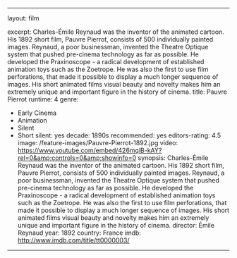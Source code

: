 ---

layout: film

excerpt: Charles-Émile Reynaud was the inventor of the animated cartoon. His 1892 short film, Pauvre Pierrot, consists of 500 individually painted images. Reynaud, a poor businessman, invented the Theatre Optique system that pushed pre-cinema technology as far as possible. He developed the Praxinoscope - a radical development of established animation toys such as the Zoetrope. He was also the first to use film perforations, that made it possible to display a much longer sequence of images. His short animated films visual beauty and novelty makes him an extremely unique and important figure in the history of cinema. 
title: Pauvre Pierrot
runtime: 4
genre:
- Early Cinema
- Animation
- Silent
- Short
silent: yes
decade: 1890s
recommended: yes
editors-rating: 4.5
image:  /feature-images/Pauvre-Pierrot-1892.jpg
video: https://www.youtube.com/embed/426mqlB-kAY?rel=0&amp;controls=0&amp;showinfo=0
synopsis: Charles-Émile Reynaud was the inventor of the animated cartoon. His 1892 short film, Pauvre Pierrot, consists of 500 individually painted images. Reynaud, a poor businessman, invented the Theatre Optique system that pushed pre-cinema technology as far as possible. He developed the Praxinoscope - a radical development of established animation toys such as the Zoetrope. He was also the first to use film perforations, that made it possible to display a much longer sequence of images. His short animated films visual beauty and novelty makes him an extremely unique and important figure in the history of cinema. 
director: Émile Reynaud
year: 1892
country: France
imdb: http://www.imdb.com/title/tt0000003/

---